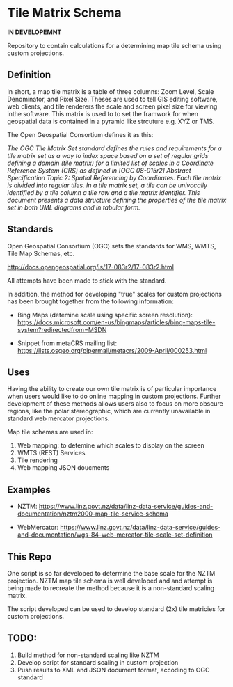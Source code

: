 # Tile Matrix Schema

**IN DEVELOPEMNT**

Repository to contain calculations for a determining map tile schema using custom projections.

## Definition

In short, a map tile matrix is a table of three columns: Zoom Level, Scale Denominator, and Pixel Size.  Theses are used to tell GIS editing software, web clients, and tile renderers the scale and screen pixel size for viewing inthe software.  This matrix is used to to set the framwork for when geospatial data is contained in a pyramid like strcuture e.g. XYZ or TMS.  

The Open Geospatial Consortium defines it as this:

_The OGC Tile Matrix Set standard defines the rules and requirements for a tile matrix set as a way to index space based on a set of regular grids defining a domain (tile matrix) for a limited list of scales in a Coordinate Reference System (CRS) as defined in [OGC 08-015r2] Abstract Specification Topic 2: Spatial Referencing by Coordinates. Each tile matrix is divided into regular tiles. In a tile matrix set, a tile can be univocally identified by a tile column a tile row and a tile matrix identifier. This document presents a data structure defining the properties of the tile matrix set in both UML diagrams and in tabular form._

## Standards

Open Geospatial Consortium (OGC) sets the standards for WMS, WMTS, Tile Map Schemas, etc. 

http://docs.opengeospatial.org/is/17-083r2/17-083r2.html

All attempts have been made to stick with the standard.

In addition, the method for developing "true" scales for custom projections has been brought together from the following information:

- Bing Maps (detemine scale using specific screen resolution): https://docs.microsoft.com/en-us/bingmaps/articles/bing-maps-tile-system?redirectedfrom=MSDN

- Snippet from metaCRS mailing list: https://lists.osgeo.org/pipermail/metacrs/2009-April/000253.html


## Uses

Having the ability to create our own tile matrix is of particular importance when users would like to do online mapping in custom projections.  Further development of these methods allows users also to focus on more obscure regions, like the polar stereographic, which are currently unavailable in standard web mercator projections.

Map tile schemas are used in:

1. Web mapping: to detemine which scales to display on the screen
2. WMTS (REST) Services
3. Tile rendering
4. Web mapping JSON doucments

## Examples

- NZTM: https://www.linz.govt.nz/data/linz-data-service/guides-and-documentation/nztm2000-map-tile-service-schema

- WebMercator: https://www.linz.govt.nz/data/linz-data-service/guides-and-documentation/wgs-84-web-mercator-tile-scale-set-definition

## This Repo

One script is so far developed to determine the base scale for the NZTM projection.  NZTM map tile schema is well developed and and attempt is being made to recreate the method because it is a non-standard scaling matrix.

The script developed can be used to develop standard (2x) tile matricies for custom projections.

## TODO:

1. Build method for non-standard scaling like NZTM
2. Develop script for standard scaling in custom projection
3. Push results to XML and JSON document format, accoding to OGC standard